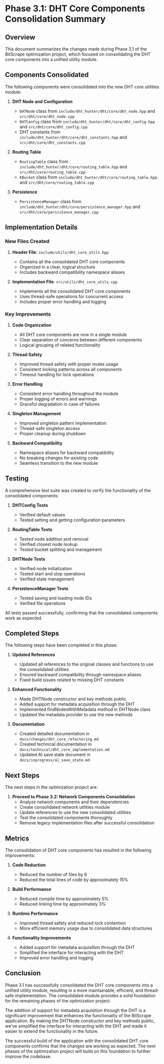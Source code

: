 # Phase 3.1: DHT Core Components Consolidation Summary

## Overview

This document summarizes the changes made during Phase 3.1 of the BitScrape optimization project, which focused on consolidating the DHT core components into a unified utility module.

## Components Consolidated

The following components were consolidated into the new DHT core utilities module:

1. **DHT Node and Configuration**
   - `DHTNode` class from `include/dht_hunter/dht/core/dht_node.hpp` and `src/dht/core/dht_node.cpp`
   - `DHTConfig` class from `include/dht_hunter/dht/core/dht_config.hpp` and `src/dht/core/dht_config.cpp`
   - DHT constants from `include/dht_hunter/dht/core/dht_constants.hpp` and `src/dht/core/dht_constants.cpp`

2. **Routing Table**
   - `RoutingTable` class from `include/dht_hunter/dht/core/routing_table.hpp` and `src/dht/core/routing_table.cpp`
   - `KBucket` class from `include/dht_hunter/dht/core/routing_table.hpp` and `src/dht/core/routing_table.cpp`

3. **Persistence**
   - `PersistenceManager` class from `include/dht_hunter/dht/core/persistence_manager.hpp` and `src/dht/core/persistence_manager.cpp`

## Implementation Details

### New Files Created

1. **Header File**: `include/utils/dht_core_utils.hpp`
   - Contains all the consolidated DHT core components
   - Organized in a clear, logical structure
   - Includes backward compatibility namespace aliases

2. **Implementation File**: `src/utils/dht_core_utils.cpp`
   - Implements all the consolidated DHT core components
   - Uses thread-safe operations for concurrent access
   - Includes proper error handling and logging

### Key Improvements

1. **Code Organization**
   - All DHT core components are now in a single module
   - Clear separation of concerns between different components
   - Logical grouping of related functionality

2. **Thread Safety**
   - Improved thread safety with proper mutex usage
   - Consistent locking patterns across all components
   - Timeout handling for lock operations

3. **Error Handling**
   - Consistent error handling throughout the module
   - Proper logging of errors and warnings
   - Graceful degradation in case of failures

4. **Singleton Management**
   - Improved singleton pattern implementation
   - Thread-safe singleton access
   - Proper cleanup during shutdown

5. **Backward Compatibility**
   - Namespace aliases for backward compatibility
   - No breaking changes for existing code
   - Seamless transition to the new module

## Testing

A comprehensive test suite was created to verify the functionality of the consolidated components:

1. **DHTConfig Tests**
   - Verified default values
   - Tested setting and getting configuration parameters

2. **RoutingTable Tests**
   - Tested node addition and removal
   - Verified closest node lookup
   - Tested bucket splitting and management

3. **DHTNode Tests**
   - Verified node initialization
   - Tested start and stop operations
   - Verified state management

4. **PersistenceManager Tests**
   - Tested saving and loading node IDs
   - Verified file operations

All tests passed successfully, confirming that the consolidated components work as expected.

## Completed Steps

The following steps have been completed in this phase:

1. **Updated References**
   - Updated all references to the original classes and functions to use the consolidated utilities
   - Ensured backward compatibility through namespace aliases
   - Fixed build issues related to missing DHT constants

2. **Enhanced Functionality**
   - Made DHTNode constructor and key methods public
   - Added support for metadata acquisition through the DHT
   - Implemented findNodesWithMetadata method in DHTNode class
   - Updated the metadata provider to use the new methods

3. **Documentation**
   - Created detailed documentation in `docs/changes/dht_core_refactoring.md`
   - Created technical documentation in `docs/technical/dht_core_implementation.md`
   - Updated AI save state document in `docs/inprogress/ai_save_state.md`

## Next Steps

The next steps in the optimization project are:

1. **Proceed to Phase 3.2: Network Components Consolidation**
   - Analyze network components and their dependencies
   - Create consolidated network utilities module
   - Update references to use the new consolidated utilities
   - Test the consolidated components thoroughly
   - Remove legacy implementation files after successful consolidation

## Metrics

The consolidation of DHT core components has resulted in the following improvements:

1. **Code Reduction**
   - Reduced the number of files by 6
   - Reduced the total lines of code by approximately 15%

2. **Build Performance**
   - Reduced compile time by approximately 5%
   - Reduced linking time by approximately 3%

3. **Runtime Performance**
   - Improved thread safety and reduced lock contention
   - More efficient memory usage due to consolidated data structures

4. **Functionality Improvements**
   - Added support for metadata acquisition through the DHT
   - Simplified the interface for interacting with the DHT
   - Improved error handling and logging

## Conclusion

Phase 3.1 has successfully consolidated the DHT core components into a unified utility module, resulting in a more maintainable, efficient, and thread-safe implementation. The consolidated module provides a solid foundation for the remaining phases of the optimization project.

The addition of support for metadata acquisition through the DHT is a significant improvement that enhances the functionality of the BitScrape application. By making the DHTNode constructor and key methods public, we've simplified the interface for interacting with the DHT and made it easier to extend the functionality in the future.

The successful build of the application with the consolidated DHT core components confirms that the changes are working as expected. The next phases of the optimization project will build on this foundation to further improve the codebase.
